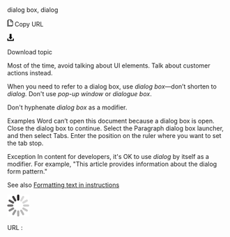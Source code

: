 ﻿# 

dialog box, dialog

![Copy URL](media/dialog-box-dialog/Copy.png)
Copy URL

![Download](media/dialog-box-dialog/Download.png)

Download topic

Most of the time, avoid talking about UI elements. Talk about customer actions instead.

When you need to refer to a dialog box, use *dialog box*—don’t shorten to *dialog.* Don't use *pop-up window* or *dialogue box*.

Don't hyphenate *dialog box* as a modifier.

Examples
Word can’t open this document because a dialog box is open. Close the dialog box to continue.
Select the Paragraph dialog box launcher, and then select Tabs. Enter the position on the ruler where you want to set the tab stop.

Exception In content for developers, it's OK to use *dialog* by itself as a modifier. For example, "This article provides information about the dialog form pattern."

See also [Formatting text in instructions](https://worldready.cloudapp.net/Styleguide/Read?id=2700&topicid=29014)

![In progress](media/dialog-box-dialog/activity-large.gif)

URL :
